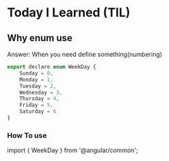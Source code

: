 # Today I Learned (TIL)

## Why enum use

Answer: When you need define something(numbering)


```javascript
export declare enum WeekDay {
    Sunday = 0,
    Monday = 1,
    Tuesday = 2,
    Wednesday = 3,
    Thursday = 4,
    Friday = 5,
    Saturday = 6
}
```

### How To use
import { WeekDay } from '@angular/common';

